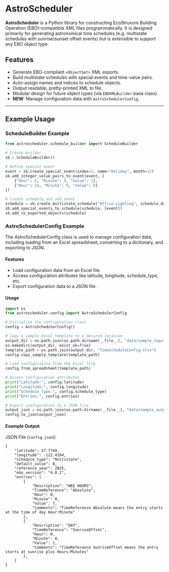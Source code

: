 # AstroScheduler

**AstroScheduler** is a Python library for constructing EcoStruxure Building Operation (EBO)–compatible XML files programmatically. It is designed primarily for generating astronomical time schedules (e.g. multistate schedules with sunrise/sunset offset events) but is extensible to support any EBO object type.

## Features

- Generate EBO-compliant `<ObjectSet>` XML exports.
- Build multistate schedules with special events and time-value pairs.
- Auto-assign names and indices to schedule objects.
- Output readable, pretty-printed XML to file.
- Modular design for future object types (via `EBOXMLBuilder` base class).
- **NEW**: Manage configuration data with `AstroSchedulerConfig`.

---

## Example Usage

### **ScheduleBuilder Example**
```python
from astroscheduler.schedule_builder import ScheduleBuilder

# Create builder
sb = ScheduleBuilder()

# Define special event
event = sb.create_special_event(index=1, name="Holiday", month=12)
sb.add_integer_value_pairs_to_event(event, [
    {"Hour": 6, "Minute": 0, "Value": 1},
    {"Hour": 18, "Minute": 0, "Value": 0}
])

# Create schedule and add event
schedule = sb.create_multistate_schedule("Office Lighting", schedule_default=0)
sb.add_special_events_to_schedule(schedule, [event])
sb.add_to_exported_objects(schedule)
```

### AstroSchedulerConfig Example

The AstroSchedulerConfig class is used to manage configuration data, including loading from an Excel spreadsheet, converting to a dictionary, and exporting to JSON.

#### Features

- Load configuration data from an Excel file.
- Access configuration attributes like latitude, longitude, schedule_type, etc.
- Export configuration data to a JSON file.

#### Usage

```python
import os
from astroscheduler.config import AstroSchedulerConfig

# Initialize the configuration class
config = AstroSchedulerConfig()

# Copy a sample Excel template to a desired location
output_dir = os.path.join(os.path.dirname(__file__), "data/sample_input")
os.makedirs(output_dir, exist_ok=True)
template_path = os.path.join(output_dir, "TimeScheduleConfig.xlsx")
config.copy_sample_template(template_path)

# Load configuration from the Excel file
config.from_spreadsheet(template_path)

# Access configuration attributes
print("Latitude:", config.latitude)
print("Longitude:", config.longitude)
print("Schedule Type:", config.schedule_type)
print("Entries:", config.entries)

# Export configuration to a JSON file
output_json = os.path.join(os.path.dirname(__file__), "data/sample_output/config.json")
config.to_json(output_json)
```

#### Example Output

JSON File (`config.json`):

```
{
    "latitude": 37.7749,
    "longitude": -122.4194,
    "schedule_type": "Multistate",
    "default_value": 0,
    "reference_year": 2025,
    "ebo_version": "4.0.1",
    "entries": [
        {
            "Description": "WEE HOURS",
            "TimeReference": "Absolute",
            "Hour": 0,
            "Minute": 0,
            "Value": 7,
            "Comments": "TimeReference Absolute means the entry starts at the time of day Hour:Minute"
        },
        {
            "Description": "DAY",
            "TimeReference": "SunriseOffset",
            "Hour": 0,
            "Minute": 0,
            "Value": 1,
            "Comments": "TimeReference SunriseOffset means the entry starts at sunrise plus Hours:Minutes"
        },
    ]
}
```


